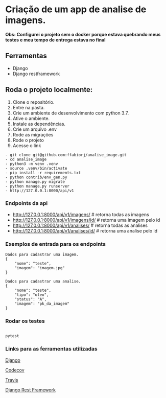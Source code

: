 # Criação de um app de analise de imagens.

**Obs: Configurei o projeto sem o docker porque estava quebrando meus testes e meu tempo de entrega estava no final**

## Ferramentas

- Django
- Django restframework


## Roda o projeto localmente:

1. Clone o repositório.
2. Entre na pasta.
3. Crie um ambiente de desenvolvimento com python 3.7.
4. Ative o ambiente.
5. Instale as dependências.
6. Crie um arquivo .env
7. Rode as migrações
8. Rode o projeto
9. Acesse o link

```
- git clone git@github.com:ffabiorj/analise_image.git
- cd analise_image
- python3 -m venv .venv
- source .venv/bin/activate
- pip install -r requirements.txt
- python contrib/env_gen.py
- python manage.py migrate
- python manage.py runserver
- http://127.0.0.1:8000/api/v1

```

### Endpoints da api

- http://127.0.0.1:8000/api/v1/imagens/ # retorna todas as imagens
- http://127.0.0.1:8000/api/v1/imagens/id/ # retorna uma imagem pelo id
- http://127.0.0.1:8000/api/v1/analises/ # retorna todas as analises
- http://127.0.0.1:8000/api/v1/analises/id/ # retorna uma analise pelo id

### Exemplos de entrada para os endpoints

```
Dados para cadastrar uma imagem.
{
    "nome": "teste",
    "imagem": "imagem.jpg"
}

Dados para cadastrar uma analise. 
{
    "nome": "teste",
    "tipo": "oleo",
    "status": "A",
    "imagem": "pk_da_imagem"
}

```

### Rodar os testes

```

pytest

```

### Links para as ferramentas utilizadas

[Django](https://docs.djangoproject.com/)

[Codecov](https://codecov.io/)

[Travis](https://travis-ci.com/)

[Django Rest Framework](https://www.django-rest-framework.org/)

